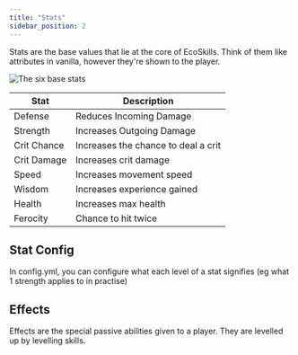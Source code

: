 ```yaml
---
title: "Stats"
sidebar_position: 2
---
```


Stats are the base values that lie at the core of EcoSkills. Think of them like attributes in vanilla, however they're shown to the player.

![The six base stats](https://1192817931-files.gitbook.io/~/files/v0/b/gitbook-x-prod.appspot.com/o/spaces%2FXwJPPRqRpT7b0ZXxU13J%2Fuploads%2FQk7KwTjuhY1JYN8lxsHB%2FScreenshot%202021-08-21%20at%2017.41.00.png?alt=media&token=0bc69097-0afa-469f-a5a1-69865937246e)

| Stat        | Description                         |
|-------------|-------------------------------------|
| Defense     | Reduces Incoming Damage             |
| Strength    | Increases Outgoing Damage           |
| Crit Chance | Increases the chance to deal a crit |
| Crit Damage | Increases crit damage               |
| Speed       | Increases movement speed            |
| Wisdom      | Increases experience gained         |
| Health      | Increases max health                |
| Ferocity    | Chance to hit twice                 |

## Stat Config

In config.yml, you can configure what each level of a stat signifies (eg what 1 strength applies to in practise)

## Effects

Effects are the special passive abilities given to a player. They are levelled up by levelling skills.
